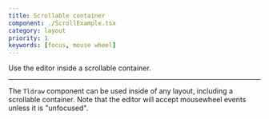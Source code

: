 ```yaml
---
title: Scrollable container
component: ./ScrollExample.tsx
category: layout
priority: 1
keywords: [focus, mouse wheel]
---
```


Use the editor inside a scrollable container.

---

The `Tldraw` component can be used inside of any layout, including a scrollable container. Note that the editor will accept mousewheel events unless it is "unfocused".
